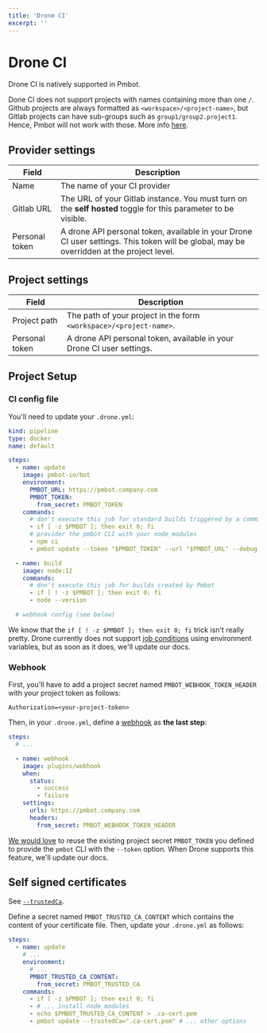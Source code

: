 ```yaml
---
title: 'Drone CI'
excerpt: ''
---
```


# Drone CI

Drone CI is natively supported in Pmbot.

<div class="blockquote" data-props='{ "mod": "warning" }'>

Done CI does not support projects with names containing more than one `/`. Github projects are always formatted as `<workspace>/<project-name>`, but Gitlab projects can have sub-groups such as `group1/group2.project1`. Hence, Pmbot will not work with those. More info [here](https://github.com/drone/drone/issues/2009).
 
</div> 

## Provider settings

| Field | Description |
| --- | --- |
| Name | The name of your CI provider |
| Gitlab URL | The URL of your Gitlab instance. You must turn on the **self hosted** toggle for this parameter to be visible. |
| Personal token | A drone API personal token, available in your Drone CI user settings. This token will be global, may be overridden at the project level. |

## Project settings

| Field | Description |
| --- | --- |
| Project path | The path of your project in the form `<workspace>/<project-name>`. |
| Personal token | A drone API personal token, available in your Drone CI user settings. | 

## Project Setup

### CI config file

You'll need to update your `.drone.yml`:

<div class="code-group" data-props='{ "lineNumbers": ["true"], "labels": [".drone.yml"] }'>

```yaml
kind: pipeline
type: docker
name: default

steps:
  - name: update
    image: pmbot-io/bot
    environment:
      PMBOT_URL: https://pmbot.company.com
      PMBOT_TOKEN:
        from_secret: PMBOT_TOKEN
    commands:
      # don't execute this job for standard builds triggered by a commit
      - if [ -z $PMBOT ]; then exit 0; fi
      # provider the pmbot CLI with your node_modules
      - npm ci
      - pmbot update --token "$PMBOT_TOKEN" --url "$PMBOT_URL" --debug --disable-host-key-verification

  - name: build
    image: node:12
    commands:
      # don't execute this job for builds created by Pmbot
      - if [ ! -z $PMBOT ]; then exit 0; fi
      - node --version

  # webhook config (see below)
```

</div>

<div class="blockquote" data-props='{ "mod": "info" }'>

We know that the `if [ ! -z $PMBOT ]; then exit 0; fi` trick isn't really pretty. Drone currently does not support [job conditions](https://docs.drone.io/pipeline/docker/syntax/conditions/) using environment variables, but as soon as it does, we'll update our docs. 

</div>

### Webhook

First, you'll have to add a project secret named `PMBOT_WEBHOOK_TOKEN_HEADER` with your project token as follows:

<div class="code-group" data-props='{ "lineNumbers": ["true"] }'>

```shell script
Authorization=<your-project-token>
```

</div>

Then, in your `.drone.yml`, define a [webhook](http://plugins.drone.io/drone-plugins/drone-webhook/) as **the last step**:

<div class="code-group" data-props='{ "lineNumbers": ["true"] }'>

```yaml
steps:
  # ...

  - name: webhook
    image: plugins/webhook
    when:
      status:
        - success
        - failure
    settings:
      urls: https://pmbot.company.com
      headers:
        from_secret: PMBOT_WEBHOOK_TOKEN_HEADER
```

</div>

<div class="blockquote" data-props='{ "mod": "info" }'>

[We would love](https://discourse.drone.io/t/using-environment-variables-in-plugin-settings/7598) to reuse the existing project secret `PMBOT_TOKEN` you defined to provide the `pmbot` CLI with the `--token` option. When Drone supports this feature, we'll update our docs. 

</div>

## Self signed certificates

See [`--trustedCa`](/core/cli#trusted-ca).

Define a secret named `PMBOT_TRUSTED_CA_CONTENT` which contains the content of your certificate file. Then, update your `.drone.yml` as follows:

<div class="code-group" data-props='{ "lineNumbers": ["true"] }'>

```yaml
steps:
  - name: update
    # ...
    environment:
      # ...
      PMBOT_TRUSTED_CA_CONTENT:
        from_secret: PMBOT_TRUSTED_CA
    commands:
      - if [ -z $PMBOT ]; then exit 0; fi
      - # ... install node_modules
      - echo $PMBOT_TRUSTED_CA_CONTENT > .ca-cert.pem
      - pmbot update --trustedCa=".ca-cert.pem" # ... other options 
```

</div>
